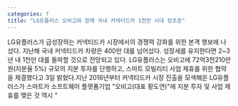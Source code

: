 ```yaml
---
categories: f
title: "LG유플러스 오비고와 함께 국내 커넥티드카 1천만 시대 정조준"
---
```

LG유플러스가 급성장하는 커넥티드카 시장에서의 경쟁력 강화를 위한 본격 행보에 나섰다. 지난해 국내 커넥티드카 차량은 400만 대를 넘어섰다. 성장세를 유지한다면 2~3년 내 1천만 대를 돌파할 것으로 전망되고 있다. LG유플러스는 오비고에 72억3천210만원(지분율 5%) 규모의 지분 투자를 단행하고, 스마트 모빌리티 사업 제휴를 위한 협약을 체결했다고 3일 밝혔다.지난 2016년부터 커넥티드카 시장 진출을 모색해온 LG유플러스가 스마트카 소프트웨어 플랫폼기업 "오비고(대표 황도연)"에 지분 투자 및 사업 제휴를 맺은 것 역시 "